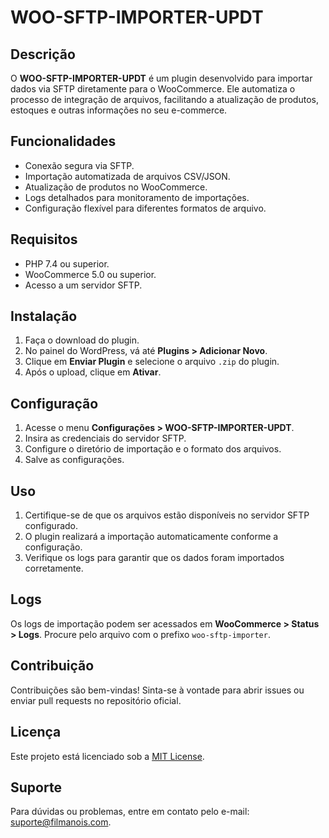 # WOO-SFTP-IMPORTER-UPDT

## Descrição

O **WOO-SFTP-IMPORTER-UPDT** é um plugin desenvolvido para importar dados via SFTP diretamente para o WooCommerce. Ele automatiza o processo de integração de arquivos, facilitando a atualização de produtos, estoques e outras informações no seu e-commerce.

## Funcionalidades

- Conexão segura via SFTP.
- Importação automatizada de arquivos CSV/JSON.
- Atualização de produtos no WooCommerce.
- Logs detalhados para monitoramento de importações.
- Configuração flexível para diferentes formatos de arquivo.

## Requisitos

- PHP 7.4 ou superior.
- WooCommerce 5.0 ou superior.
- Acesso a um servidor SFTP.

## Instalação

1. Faça o download do plugin.
2. No painel do WordPress, vá até **Plugins > Adicionar Novo**.
3. Clique em **Enviar Plugin** e selecione o arquivo `.zip` do plugin.
4. Após o upload, clique em **Ativar**.

## Configuração

1. Acesse o menu **Configurações > WOO-SFTP-IMPORTER-UPDT**.
2. Insira as credenciais do servidor SFTP.
3. Configure o diretório de importação e o formato dos arquivos.
4. Salve as configurações.

## Uso

1. Certifique-se de que os arquivos estão disponíveis no servidor SFTP configurado.
2. O plugin realizará a importação automaticamente conforme a configuração.
3. Verifique os logs para garantir que os dados foram importados corretamente.

## Logs

Os logs de importação podem ser acessados em **WooCommerce > Status > Logs**. Procure pelo arquivo com o prefixo `woo-sftp-importer`.

## Contribuição

Contribuições são bem-vindas! Sinta-se à vontade para abrir issues ou enviar pull requests no repositório oficial.

## Licença

Este projeto está licenciado sob a [MIT License](LICENSE).

## Suporte

Para dúvidas ou problemas, entre em contato pelo e-mail: suporte@filmanois.com.
